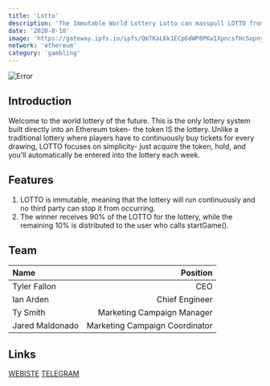 ```yaml
---
title: 'Lotto'
description: 'The Immutable World Lottery Lotto can masspull LOTTO from everyones wallet pool it together and give it all to the winners'
date: '2020-8-10'
image: 'https://gateway.ipfs.io/ipfs/QmTKaL6k1ECp6dWP8PKw1XpncsfHcSopnyD2PbSKHMEd8w'
network: 'ethereum'
category: 'gambling'
---
```


![Error](https://gateway.ipfs.io/ipfs/QmYKPWLAz2D8cpH4F9RUvto1GZo2FdF5W3xQpDQDH5nQgk)

## Introduction
Welcome to the world lottery of the future. This is the only lottery system built directly into an Ethereum token- the token IS the lottery. Unlike a traditional lottery where players have to continuously buy tickets for every drawing, LOTTO focuses on simplicity- just acquire the token, hold, and you'll automatically be entered into the lottery each week.

## Features
1. LOTTO is immutable, meaning that the lottery will run continuously and no third party can stop it from occurring. 
2. The winner receives 90% of the LOTTO for the lottery, while the remaining 10% is distributed to the user who calls startGame().

## Team

| Name            |                       Position |
| :-------------- | -----------------------------: |
| Tyler Fallon    |                            CEO |
| Ian Arden       |                 Chief Engineer |
| Ty Smith        |     Marketing Campaign Manager |
| Jared Maldonado | Marketing Campaign Coordinator |


## Links

[WEBISTE](https://www.lotto.finance)
[TELEGRAM](https://t.me/LottoFinance)
